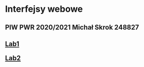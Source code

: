 <html>
  <h1>Interfejsy webowe</h1>
<h2>
  <p>
    PIW PWR 2020/2021
    Michał Skrok 248827
  </p>
<h2>
  <p> <a href="https://grav3dancer.github.io/Interfejsy_webowe/Lab1/index.html"> Lab1 </a> </p>
  <p> <a href="https://grav3dancer.github.io/Interfejsy_webowe/Lab2/index.html"> Lab2 </a> </p>
</html>
